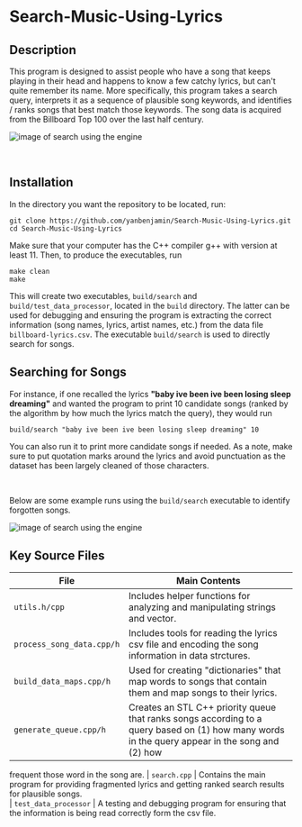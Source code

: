 # Search-Music-Using-Lyrics

## Description
This program is designed to assist people who have a song that keeps playing in their head and happens to know a few catchy lyrics, but can't quite remember its name. More specifically, this program takes a search query, interprets it as a sequence of plausible song keywords, and identifies / ranks songs that best match those keywords. The song data is acquired from the Billboard Top 100 over the last half century. 

![image of search using the engine](./repo_images/engine1.jpg)

<br/>

## Installation 
In the directory you want the repository to be located, run:
```
git clone https://github.com/yanbenjamin/Search-Music-Using-Lyrics.git
cd Search-Music-Using-Lyrics
```
Make sure that your computer has the C++ compiler g++ with version at least 11. Then, to produce the executables, run 
```
make clean
make
```
This will create two executables, `build/search` and `build/test_data_processor`, located in the   `build` directory. The latter can be used for debugging and ensuring the program is extracting the correct information (song names, lyrics, artist names, etc.) from the data file `billboard-lyrics.csv`. The executable `build/search` is used to directly search for songs. 

## Searching for Songs
For instance, if one recalled the lyrics **"baby ive been ive been losing sleep dreaming"** and wanted the program to print 10 candidate songs (ranked by the algorithm by how much the lyrics match the query), they would run 
```
build/search "baby ive been ive been losing sleep dreaming" 10 
```
You can also run it to print more candidate songs if needed. As a note, make sure to put quotation marks around the lyrics and avoid punctuation as the dataset has been largely cleaned of those characters. 

<br/>

Below are some example runs using the `build/search` executable to identify forgotten songs. 

![image of search using the engine](./repo_images/engine2.jpg)

## Key Source Files 

| File    | Main Contents
| -------------         | ------------- 
| `utils.h/cpp`       | Includes helper functions for analyzing and manipulating strings and vector.
| `process_song_data.cpp/h`                 | Includes tools for reading the lyrics csv file and encoding the song information in data strctures. 
| `build_data_maps.cpp/h`                | Used for creating "dictionaries" that map words to songs that contain them and map songs to their lyrics. 
| `generate_queue.cpp/h`                 | Creates an STL C++ priority queue that ranks songs according to a query based on (1) how many words in the query appear in the song and (2) how
frequent those word in the song are. 
| `search.cpp`                | Contains the main program for providing fragmented lyrics and getting ranked search results for plausible songs.    
| `test_data_processor`                 | A testing and debugging program for ensuring that the information is being read correctly form the csv file. 




